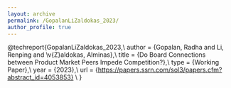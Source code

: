 ```yaml
---
layout: archive
permalink: /GopalanLiZaldokas_2023/
author_profile: true
---
```


@techreport{GopalanLiZaldokas_2023,\\
    author = {Gopalan, Radha and Li, Renping and \v{Z}aldokas, Alminas},\\
    title = {Do Board Connections between Product Market Peers Impede Competition?},\\
    type = {Working Paper},\\
    year = {2023},\\
    url = {https://papers.ssrn.com/sol3/papers.cfm?abstract_id=4053853} \\
}

